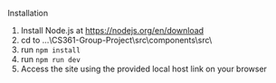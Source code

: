 Installation

1. Install Node.js at https://nodejs.org/en/download
2. cd to ...\CS361-Group-Project\src\components\src\
3. run `npm install`
4. run `npm run dev`
5. Access the site using the provided local host link on your browser
